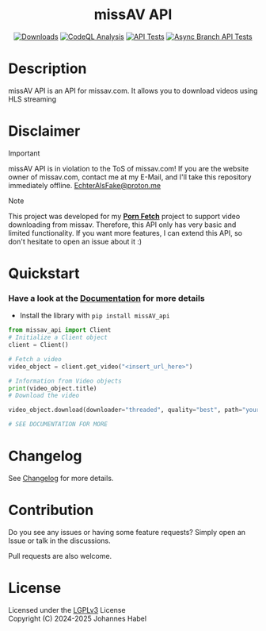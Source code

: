<h1 align="center">missAV API</h1> 

<div align="center">
    <a href="https://pepy.tech/project/missAV_api"><img src="https://static.pepy.tech/badge/missAV_api" alt="Downloads"></a>
    <a href="https://github.com/EchterAlsFake/missAV_api/workflows/"><img src="https://github.com/EchterAlsFake/missAV_api/workflows/CodeQL/badge.svg" alt="CodeQL Analysis"/></a>
    <a href="https://github.com/EchterAlsFake/missAV_api/workflows/"><img src="https://github.com/EchterAlsFake/missAV_api/actions/workflows/tests.yml/badge.svg" alt="API Tests"/></a>
    <a href="https://github.com/EchterAlsFake/missAV_api/actions/workflows/tests.yml"><img src="https://github.com/EchterAlsFake/missAV_api/actions/workflows/tests.yml/badge.svg?branch=async" alt="Async Branch API Tests">
</a>
</div>

# Description
missAV API is an API for missav.com. It allows you to download videos using HLS streaming

# Disclaimer
> [!IMPORTANT] 
> missAV API is in violation to the ToS of missav.com!
> If you are the website owner of missav.com, contact me at my E-Mail, and I'll take this repository immediately offline.
> EchterAlsFake@proton.me

> [!NOTE]
> This project was developed for my **[Porn Fetch](https://github.com/EchterAlsFake/Porn_Fetch)** project to support video downloading
> from missav. Therefore, this API only has very basic and limited functionality. If you want more features, I can extend this
> API, so don't hesitate to open an issue about it :)
# Quickstart

### Have a look at the [Documentation](https://github.com/EchterAlsFake/API_Docs/blob/master/Porn_APIs/missAV.md) for more details

- Install the library with `pip install missAV_api`


```python
from missav_api import Client
# Initialize a Client object
client = Client()

# Fetch a video
video_object = client.get_video("<insert_url_here>")

# Information from Video objects
print(video_object.title)
# Download the video

video_object.download(downloader="threaded", quality="best", path="your_output_path + filename")

# SEE DOCUMENTATION FOR MORE
```

# Changelog
See [Changelog](https://github.com/EchterAlsFake/missAV_api/blob/master/README/Changelog.md) for more details.

# Contribution
Do you see any issues or having some feature requests? Simply open an Issue or talk
in the discussions.

Pull requests are also welcome.

# License
Licensed under the [LGPLv3](https://www.gnu.org/licenses/lgpl-3.0.en.html) License
<br>Copyright (C) 2024-2025 Johannes Habel